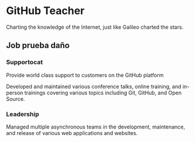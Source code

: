 # GitHub Teacher

Charting the knowledge of the Internet, just like Galileo charted the stars.


## Job prueba daño

### Supportocat

Provide world class support to customers on the GitHub platform

Developed and maintained various conference talks, online training, and in-person trainings covering various topics including Git, GitHub, and Open Source.

### Leadership

Managed multiple asynchronous teams in the development, maintenance, and release of various web applications and websites.
